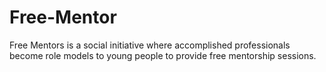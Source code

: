 # Free-Mentor

Free Mentors is a social initiative where accomplished professionals become role models to young people to provide free mentorship sessions.
